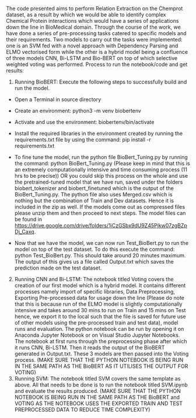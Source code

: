 The code presented aims to perform Relation Extraction on the Chemprot dataset, as a result by which we would be able to identify complex Chemical Protein interactions which would have a series of applications down the line in BioMedical domain. Through the course of the work, we have done a series of pre-processing tasks catered to specific models and their requirements. Two models to carry out the tasks were implemented: one is an SVM fed with a novel approach with Dependency Parsing and ELMO vectorised form while the other is a hybrid model being a confluence of three models CNN, Bi-LSTM and Bio-BERT on top of which selective weighted voting was performed.
Process to run the notebook/code and get results:
1)	Running BioBERT: 
Execute the following steps to successfully build and run the model.
-	Open a Terminal in source directory
-	Create an environment: python3 -m venv biobertenv
-	Activate and use the environment: biobertenv/bin/activate
-	Install the required libraries in the environment created by running the requirements.txt file by using the command: pip install -r requirements.txt
-	To fine tune the model, run the python file BioBert_Tuning.py by running the command: python BioBert_Tuning.py (Please keep in mind that this is an extremely computationally intensive and time consuming process (11 hrs to be precise)) OR you could skip this process on the whole and use the pretrained-tuned model that we have run, saved under the folders biobert_tokenizer and biobert_finetuned which is the output of the BioBert_Tuning.py. The python file also uses Merged.csv which is nothing but the combination of Train and Dev datasets. Hence it is included in the zip as well. If the models come out as compressed files please unzip them and then proceed to next steps. The model files can be found in https://drive.google.com/drive/folders/1jCzGSbx9dU9Z45Pjkw07zgBZpDj_Caxq.

-	Now that we have the model, we can now run Test_BioBert.py to run the model on top of the test dataset. To do this execute the command: python Test_BioBert.py. This should take around 20 minutes maximum. The output of this gives us a file called Output.txt which saves the prediction made on the test dataset. 
2)	Running CNN and Bi-LSTM: The notebook titled Voting covers the creation of our first model which is a hybrid model. It contains different processes namely import of specific libraries, Data Preprocessing, Exporting Pre-processed data for usage down the line (Please do note that this is because run of the ELMO model is slightly computationally intensive and takes around 30 mins to run on Train and 15 mins on Test hence, we export it to the local such that the file is saved for future use of other models using the pre-processed train and test data), model runs and evaluation. The python notebook can be run by opening it on Anaconda Jupyter Notebook or on Visual Studio Jupyter Notebooks. The notebook at first runs through the preprocessing phase after which it runs CNN, Bi-LSTM. Then it reads the output of the BioBERT generated in Output.txt. These 3 models are then passed into the Voting process. (MAKE SURE THAT THE PYTHON NOTEBOOK IS BEING RUN IN THE SAME PATH AS THE BioBERT AS IT UTILISES THE OUTPUT FOR VOTING)
3)	Running SVM: The notebook titled SVM covers the same template as above. All that needs to be done is to run the notebook titled SVM.ipynb and evaluate the results produced. (MAKE SURE THAT THE PYTHON NOTEBOOK IS BEING RUN IN THE SAME PATH AS THE BioBERT and VOTING AS THE NOTEBOOK USES THE EXPORTED TRAIN AND TEST PREPROCESSED DATA TO REDUCE TIME COMPLEXITY)


